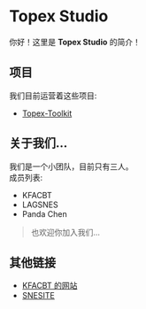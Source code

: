 # Topex Studio

你好！这里是 **Topex Studio** 的简介！

## 项目

我们目前运营着这些项目:

 - [Topex-Toolkit](https://github.com/TopexStudio/Topex-Toolkit)

## 关于我们...

我们是一个小团队，目前只有三人。  
成员列表:
 - KFACBT
 - LAGSNES
 - Panda Chen

> 也欢迎你加入我们...

## 其他链接

 - [KFACBT 的网站](https://gytxtx.github.io/)
 - [SNESITE](https://snesite.xyz)
